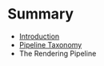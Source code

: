 # Summary

* [Introduction](chapters/introduction.md)
* [Pipeline Taxonomy](chapters/pipeline_taxonomy.md)
* The Rendering Pipeline

